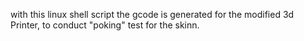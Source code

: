 with this linux shell script the gcode is generated for the modified 3d Printer, 
to conduct "poking" test for the skinn.
